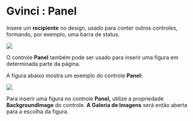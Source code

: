 # Gvinci : Panel

Insere um **recipiente** no design, usado para conter outros controles, formando, por exemplo, uma barra de status.

![](http://www.gvinci.com.br/manual/panel312.zoom80.png)

O controle **Panel** também pode ser usado para inserir uma figura em determinada parte da página.

A figura abaixo mostra um exemplo do controle **Panel:**

![](http://www.gvinci.com.br/manual/statusbar.png)

Para inserir uma figura no controle **Panel,** utilize a propriedade **BackgroundImage** do controle. **A Galeria de Imagens** será então aberta para a escolha da figura.

